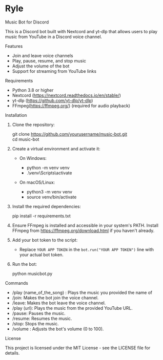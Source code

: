 # Ryle
Music Bot for Discord

This is a Discord bot built with 
Nextcord and 
yt-dlp 
that allows users to play music from YouTube in a Discord voice channel.

Features

- Join and leave voice channels
- Play, pause, resume, and stop music
- Adjust the volume of the bot
- Support for streaming from YouTube links

Requirements

- Python 3.8 or higher
- Nextcord (https://nextcord.readthedocs.io/en/stable/)
- yt-dlp (https://github.com/yt-dlp/yt-dlp)
- FFmpeg(https://ffmpeg.org/) (required for audio playback)

Installation

1. Clone the repository:
    
    git clone https://github.com/yourusername/music-bot.git    
    cd music-bot
   

2. Create a virtual environment and activate it:
    - On Windows:
      
      - python -m venv venv
      - .\venv\Scripts\activate
      
    - On macOS/Linux:
      
      - python3 -m venv venv
      - source venv/bin/activate
      

3. Install the required dependencies:
    
    pip install -r requirements.txt
    

4. Ensure FFmpeg is installed and accessible in your system's PATH. 
Install FFmpeg from https://ffmpeg.org/download.html if you haven't already.

5. Add your bot token to the script:
    - Replace `YOUR APP TOKEN` in the `bot.run("YOUR APP TOKEN")` line with your actual bot token.

6. Run the bot:
    
    python musicbot.py
    

Commands

- /play (name_of_the_song) : Plays the music you provided the name of
- /join: Makes the bot join the voice channel.
- /leave: Makes the bot leave the voice channel.
- /play (url): Plays the music from the provided YouTube URL.
- /pause: Pauses the music.
- /resume: Resumes the music.
- /stop: Stops the music.
- /volume <volume>: Adjusts the bot's volume (0 to 100).

License

This project is licensed under the MIT License - see the LICENSE file for details.


